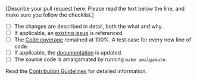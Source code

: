 [Describe your pull request here. Please read the text below the line, and make sure you follow the checklist.]

- [ ] The changes are described in detail, both the what and why.
- [ ] If applicable, an [existing issue](https://github.com/nlohmann/json/issues) is referenced.
- [ ] The [Code coverage](https://coveralls.io/github/nlohmann/json) remained at 100%. A test case for every new line of code.
- [ ] If applicable, the [documentation](https://json.nlohmann.me) is updated.
- [ ] The source code is amalgamated by running `make amalgamate`.

Read the [Contribution Guidelines](https://github.com/nlohmann/json/blob/develop/.github/CONTRIBUTING.md) for detailed information.
